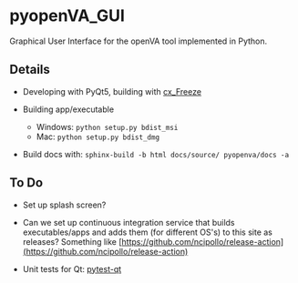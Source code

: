 # pyopenVA_GUI

Graphical User Interface for the openVA tool implemented in Python.

## Details

* Developing with PyQt5, building with [cx_Freeze](https://cx-freeze.readthedocs.io/en/latest/index.html)

* Building app/executable 

  + Windows:  `python setup.py bdist_msi`
  + Mac: `python setup.py bdist_dmg`

* Build docs with: `sphinx-build -b html docs/source/ pyopenva/docs -a`

## To Do

* Set up splash screen?

* Can we set up continuous integration service that builds executables/apps and
adds them (for different OS's) to this site as releases?  Something like [https://github.com/ncipollo/release-action](https://github.com/ncipollo/release-action)

* Unit tests for Qt: [pytest-qt](https://pytest-qt.readthedocs.io/en/latest/intro.html)


